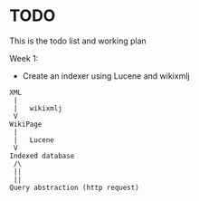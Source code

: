 TODO
====

This is the todo list and working plan

Week 1:
- Create an indexer using Lucene and wikixmlj
````
XML
 |   
 |   wikixmlj
 V
WikiPage
 |
 |   Lucene
 V
Indexed database
 /\
 ||
 ||
Query abstraction (http request)
````
